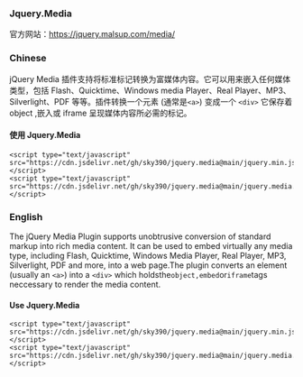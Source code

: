 ### Jquery.Media
官方网站：https://jquery.malsup.com/media/

### Chinese
jQuery Media 插件支持将标准标记转换为富媒体内容。它可以用来嵌入任何媒体类型，包括 Flash、Quicktime、Windows media Player、Real Player、MP3、Silverlight、PDF 等等。插件转换一个元素 (通常是`<a>`) 变成一个 `<div>` 它保存着 object ,嵌入或 iframe 呈现媒体内容所必需的标记。

#### 使用 Jquery.Media
```
<script type="text/javascript" src="https://cdn.jsdelivr.net/gh/sky390/jquery.media@main/jquery.min.js"></script>
<script type="text/javascript" src="https://cdn.jsdelivr.net/gh/sky390/jquery.media@main/jquery.media.js"></script>
```

### English
The jQuery Media Plugin supports unobtrusive conversion of standard markup into rich media content. It can be used to embed virtually any media type, including Flash, Quicktime, Windows Media Player, Real Player, MP3, Silverlight, PDF and more, into a web page.The plugin converts an element (usually an `<a>`) into a `<div>` which holdsthe`object,embed`or`iframe`tags neccessary to render the media content.

#### Use Jquery.Media
```
<script type="text/javascript" src="https://cdn.jsdelivr.net/gh/sky390/jquery.media@main/jquery.min.js"></script>
<script type="text/javascript" src="https://cdn.jsdelivr.net/gh/sky390/jquery.media@main/jquery.media.js"></script>
```

